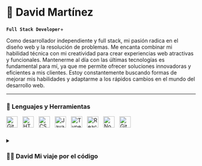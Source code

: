 # 👋 David Martínez

**`Full Stack Developer`**+

Como desarrollador independiente y full stack, mi pasión radica en el diseño web y la resolución de problemas. Me encanta combinar mi habilidad técnica con mi creatividad para crear experiencias web atractivas y funcionales. Mantenerme al día con las últimas tecnologías es fundamental para mí, ya que me permite ofrecer soluciones innovadoras y eficientes a mis clientes. Estoy constantemente buscando formas de mejorar mis habilidades y adaptarme a los rápidos cambios en el mundo del desarrollo web.  


---

### 🧰 Lenguajes y Herramientas

<img align="left" alt="Git" width="30px" style="padding-right:10px;" src="https://cdn.jsdelivr.net/gh/devicons/devicon/icons/git/git-original.svg" />
<img align="left" alt="HTML" width="30px" style="padding-right:10px;" src="https://cdn.jsdelivr.net/gh/devicons/devicon/icons/html5/html5-plain.svg" />
<img align="left" alt="CSS" width="30px" style="padding-right:10px;" src="https://cdn.jsdelivr.net/gh/devicons/devicon/icons/css3/css3-plain.svg" />
<img align="left" alt="JavaScript" width="30px" style="padding-right:10px;" src="https://cdn.jsdelivr.net/gh/devicons/devicon/icons/javascript/javascript-plain.svg" />
<img align="left" alt="TypeScript" width="30px" style="padding-right:10px;" src="https://cdn.jsdelivr.net/gh/devicons/devicon/icons/typescript/typescript-plain.svg" />
<img align="left" alt="React" width="30px" style="padding-right:10px;" src="https://cdn.jsdelivr.net/gh/devicons/devicon/icons/react/react-original.svg" />
<img align="left" alt="NodeJS" width="30px" style="padding-right:10px;" src="https://cdn.jsdelivr.net/gh/devicons/devicon/icons/nodejs/nodejs-original.svg" />
<img align="left" alt="GitHub" width="30px" style="padding-right:10px;" src="https://cdn.jsdelivr.net/gh/devicons/devicon/icons/github/github-original.svg" />
<br />

#

<details>
 <summary>
  <h3>👨‍💻 David Mi viaje por el código</h3>
 </summary>
   Durante el año 2022, mi atención se enfocó en el Diseño UX/UI. EN en el 2023, mi enfoque se dirigió hacia el Desarrollo Frontend. Participé en un Bootcamp FULL STACK MERN JS, donde adquirí los conocimientos necesarios para desarrollar proyectos integrales que abarcan tanto el frontend como el backend.

[LinkedIn]: https://www.linkedin.com/in/dmmtapia/

